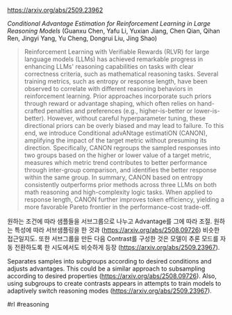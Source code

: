 https://arxiv.org/abs/2509.23962

*Conditional Advantage Estimation for Reinforcement Learning in Large Reasoning Models* (Guanxu Chen, Yafu Li, Yuxian Jiang, Chen Qian, Qihan Ren, Jingyi Yang, Yu Cheng, Dongrui Liu, Jing Shao)

> Reinforcement Learning with Verifiable Rewards (RLVR) for large language models (LLMs) has achieved remarkable progress in enhancing LLMs' reasoning capabilities on tasks with clear correctness criteria, such as mathematical reasoning tasks. Several training metrics, such as entropy or response length, have been observed to correlate with different reasoning behaviors in reinforcement learning. Prior approaches incorporate such priors through reward or advantage shaping, which often relies on hand-crafted penalties and preferences (e.g., higher-is-better or lower-is-better). However, without careful hyperparameter tuning, these directional priors can be overly biased and may lead to failure. To this end, we introduce Conditional advANtage estimatiON (CANON), amplifying the impact of the target metric without presuming its direction. Specifically, CANON regroups the sampled responses into two groups based on the higher or lower value of a target metric, measures which metric trend contributes to better performance through inter-group comparison, and identifies the better response within the same group. In summary, CANON based on entropy consistently outperforms prior methods across three LLMs on both math reasoning and high-complexity logic tasks. When applied to response length, CANON further improves token efficiency, yielding a more favorable Pareto frontier in the performance-cost trade-off.

원하는 조건에 따라 샘플들을 서브그룹으로 나누고 Advantage를 그에 따라 조절. 원하는 특성에 따라 서브샘플링을 한 것과 (https://arxiv.org/abs/2508.09726) 비슷한 접근일지도. 또한 서브그룹을 만든 다음 Contrast를 구성한 것은 모델이 추론 모드를 자동 전환하도록 한 시도에서도 비슷하게 등장 (https://arxiv.org/abs/2509.23967).

Separates samples into subgroups according to desired conditions and adjusts advantages. This could be a similar approach to subsampling according to desired properties (https://arxiv.org/abs/2508.09726). Also, using subgroups to create contrasts appears in attempts to train models to adaptively switch reasoning modes (https://arxiv.org/abs/2509.23967).

#rl #reasoning 